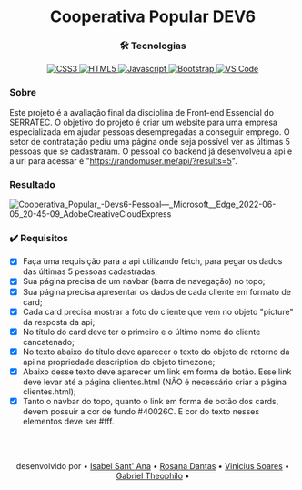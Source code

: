 <h1 align="center">Cooperativa Popular DEV6</h1>

<h3 align="center" >🛠 Tecnologias</h3>

<p align="center">
  <a href="">
    <img src="https://img.shields.io/badge/CSS3-1572B6?style=for-the-badge&logo=css3&logoColor=white"  alt="CSS3" />
  </a>
   <a href="">
    <img src="https://img.shields.io/badge/HTML5-E34F26?style=for-the-badge&logo=html5&logoColor=white"  alt="HTML5" />
  </a>
  <a href="">
    <img src="https://img.shields.io/badge/JavaScript-323330?style=for-the-badge&logo=javascript&logoColor=F7DF1E"  alt="Javascript" />
   <a href="">
    <img src="https://img.shields.io/badge/Bootstrap-563D7C?style=for-the-badge&logo=bootstrap&logoColor=white"  alt="Bootstrap" />
  </a>
  <a href="">
    <img src="https://img.shields.io/badge/Visual_Studio_Code-0078D4?style=for-the-badge&logo=visual%20studio%20code&logoColor=white"  alt="VS Code" />
  </a>
  </p>
  
### Sobre
Este projeto é a avaliação final da disciplina de Front-end Essencial do SERRATEC. O objetivo do projeto é criar um website para uma empresa especializada em ajudar pessoas desempregadas a conseguir emprego. O setor de contratação pediu uma página onde seja possível ver as últimas 5 pessoas que se cadastraram. O pessoal do backend já desenvolveu a api e a url para acessar é "https://randomuser.me/api/?results=5". 

### Resultado

![Cooperativa_Popular_-_Devs6_-_Pessoal_—_Microsoft__Edge_2022-06-05_20-45-09_AdobeCreativeCloudExpress](https://user-images.githubusercontent.com/101607831/172083767-7204e6c9-a80b-4453-9d63-bc9fc83cb43d.gif)


### ✔️ Requisitos

- [x] Faça uma requisição para a api utilizando fetch, para pegar os dados das últimas 5 pessoas cadastradas;
- [x] Sua página precisa de um navbar (barra de navegação) no topo;
- [x] Sua página precisa apresentar os dados de cada cliente em formato de card;
- [x] Cada card precisa mostrar a foto do cliente que vem no objeto "picture" da resposta da api;
- [x] No título do card deve ter o primeiro e o último nome do cliente cancatenado;
- [x] No texto abaixo do título deve aparecer o texto do objeto de retorno da api na propriedade description do objeto timezone;
- [x] Abaixo desse texto deve aparecer um link em forma de botão. Esse link deve levar
até a página clientes.html (NÃO é necessário criar a página clientes.html);
- [x] Tanto o navbar do topo, quanto o link em forma de botão dos cards, devem possuir a cor de fundo #40026C. E cor do texto nesses elementos deve ser #fff.

<br>
<br>
 <p align="center">
desenvolvido por • <a href="https://www.linkedin.com/in/isabelsantana2811/">Isabel Sant' Ana</a> •
<a href="https://www.linkedin.com/in/rosana-dantas-a1706910b/">Rosana Dantas</a> •
<a href="https://www.linkedin.com/in/vin%C3%ADcius-soares-43238b144/">Vinicius Soares</a> •
<a href="https://www.linkedin.com/in/gabriel-theophilo-32053a110/">Gabriel Theophilo</a> •
</p>

